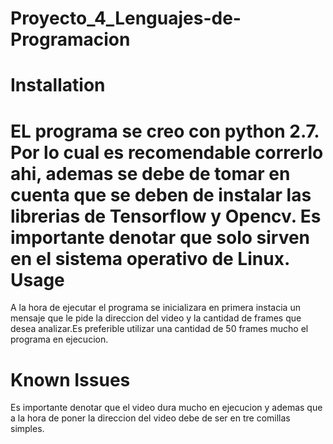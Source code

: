# Proyecto_4_Lenguajes-de-Programacion
Installation
===========
EL programa se creo con python 2.7. Por lo cual es recomendable correrlo ahi, ademas se debe de tomar en cuenta que se deben de instalar las librerias de Tensorflow y Opencv. Es importante denotar que solo sirven en el sistema operativo de Linux.
Usage
===========
A la hora de ejecutar el programa se inicializara en primera instacia un mensaje que le pide la direccion del video y la cantidad de frames que desea analizar.Es preferible utilizar una cantidad de 50 frames mucho el programa en ejecucion.

Known Issues
============
Es importante denotar que el video dura mucho en ejecucion y ademas que a la hora de poner la direccion del video debe de ser en tre comillas simples.
